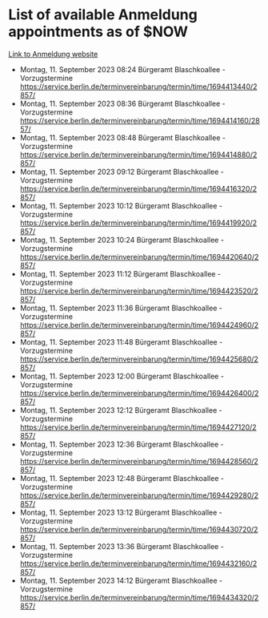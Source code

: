 # List of available Anmeldung appointments as of $NOW
[Link to Anmeldung website](https://service.berlin.de/terminvereinbarung/termin/tag.php?termin=1&anliegen[]=120686&dienstleisterlist=122210,122217,327316,122219,327312,122227,327314,122231,327346,122243,327348,122254,122252,329742,122260,329745,122262,329748,122271,327278,122273,327274,122277,327276,330436,122280,327294,122282,327290,122284,327292,122291,327270,122285,327266,122286,327264,122296,327268,150230,329760,122297,327286,122294,327284,122312,329763,122314,329775,122304,327330,122311,327334,122309,327332,317869,122281,327352,122279,329772,122283,122276,327324,122274,327326,122267,329766,122246,327318,122251,327320,122257,327322,122208,327298,122226,327300&herkunft=http%3A%2F%2Fservice.berlin.de%2Fdienstleistung%2F120686%2F)
- Montag, 11. September 2023 08:24 Bürgeramt Blaschkoallee - Vorzugstermine https://service.berlin.de/terminvereinbarung/termin/time/1694413440/2857/
- Montag, 11. September 2023 08:36 Bürgeramt Blaschkoallee - Vorzugstermine https://service.berlin.de/terminvereinbarung/termin/time/1694414160/2857/
- Montag, 11. September 2023 08:48 Bürgeramt Blaschkoallee - Vorzugstermine https://service.berlin.de/terminvereinbarung/termin/time/1694414880/2857/
- Montag, 11. September 2023 09:12 Bürgeramt Blaschkoallee - Vorzugstermine https://service.berlin.de/terminvereinbarung/termin/time/1694416320/2857/
- Montag, 11. September 2023 10:12 Bürgeramt Blaschkoallee - Vorzugstermine https://service.berlin.de/terminvereinbarung/termin/time/1694419920/2857/
- Montag, 11. September 2023 10:24 Bürgeramt Blaschkoallee - Vorzugstermine https://service.berlin.de/terminvereinbarung/termin/time/1694420640/2857/
- Montag, 11. September 2023 11:12 Bürgeramt Blaschkoallee - Vorzugstermine https://service.berlin.de/terminvereinbarung/termin/time/1694423520/2857/
- Montag, 11. September 2023 11:36 Bürgeramt Blaschkoallee - Vorzugstermine https://service.berlin.de/terminvereinbarung/termin/time/1694424960/2857/
- Montag, 11. September 2023 11:48 Bürgeramt Blaschkoallee - Vorzugstermine https://service.berlin.de/terminvereinbarung/termin/time/1694425680/2857/
- Montag, 11. September 2023 12:00 Bürgeramt Blaschkoallee - Vorzugstermine https://service.berlin.de/terminvereinbarung/termin/time/1694426400/2857/
- Montag, 11. September 2023 12:12 Bürgeramt Blaschkoallee - Vorzugstermine https://service.berlin.de/terminvereinbarung/termin/time/1694427120/2857/
- Montag, 11. September 2023 12:36 Bürgeramt Blaschkoallee - Vorzugstermine https://service.berlin.de/terminvereinbarung/termin/time/1694428560/2857/
- Montag, 11. September 2023 12:48 Bürgeramt Blaschkoallee - Vorzugstermine https://service.berlin.de/terminvereinbarung/termin/time/1694429280/2857/
- Montag, 11. September 2023 13:12 Bürgeramt Blaschkoallee - Vorzugstermine https://service.berlin.de/terminvereinbarung/termin/time/1694430720/2857/
- Montag, 11. September 2023 13:36 Bürgeramt Blaschkoallee - Vorzugstermine https://service.berlin.de/terminvereinbarung/termin/time/1694432160/2857/
- Montag, 11. September 2023 14:12 Bürgeramt Blaschkoallee - Vorzugstermine https://service.berlin.de/terminvereinbarung/termin/time/1694434320/2857/
